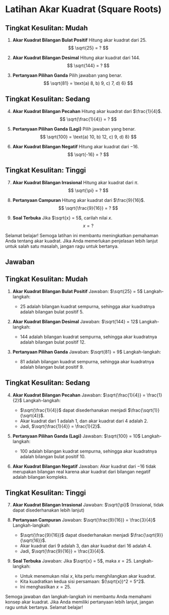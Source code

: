 


# Latihan Akar Kuadrat (Square Roots)

## Tingkat Kesulitan: Mudah

1. **Akar Kuadrat Bilangan Bulat Positif**
   Hitung akar kuadrat dari 25.
   $$
   \sqrt{25} = ?
   $$

2. **Akar Kuadrat Bilangan Desimal**
   Hitung akar kuadrat dari 144.
   $$
   \sqrt{144} = ?
   $$

3. **Pertanyaan Pilihan Ganda**
   Pilih jawaban yang benar.
   $$
   \sqrt{81} = \text{a) 8, b) 9, c) 7, d) 6}
   $$

## Tingkat Kesulitan: Sedang

4. **Akar Kuadrat Bilangan Pecahan**
   Hitung akar kuadrat dari $\frac{1}{4}$.
   $$
   \sqrt{\frac{1}{4}} = ?
   $$

5. **Pertanyaan Pilihan Ganda (Lagi)**
   Pilih jawaban yang benar.
   $$
   \sqrt{100} = \text{a) 10, b) 12, c) 9, d) 8}
   $$

6. **Akar Kuadrat Bilangan Negatif**
   Hitung akar kuadrat dari $-16$.
   $$
   \sqrt{-16} = ?
   $$

## Tingkat Kesulitan: Tinggi

7. **Akar Kuadrat Bilangan Irrasional**
   Hitung akar kuadrat dari $\pi$.
   $$
   \sqrt{\pi} = ?
   $$

8. **Pertanyaan Campuran**
   Hitung akar kuadrat dari $\frac{9}{16}$.
   $$
   \sqrt{\frac{9}{16}} = ?
   $$

9. **Soal Terbuka**
   Jika $\sqrt{x} = 5$, carilah nilai $x$.
   $$x = ?$$

Selamat belajar! Semoga latihan ini membantu meningkatkan pemahaman Anda tentang akar kuadrat. Jika Anda memerlukan penjelasan lebih lanjut untuk salah satu masalah, jangan ragu untuk bertanya.

## Jawaban

## Tingkat Kesulitan: Mudah

1. **Akar Kuadrat Bilangan Bulat Positif**
   Jawaban: $\sqrt{25} = 5$
   Langkah-langkah:
   - 25 adalah bilangan kuadrat sempurna, sehingga akar kuadratnya adalah bilangan bulat positif 5.

2. **Akar Kuadrat Bilangan Desimal**
   Jawaban: $\sqrt{144} = 12$
   Langkah-langkah:
   - 144 adalah bilangan kuadrat sempurna, sehingga akar kuadratnya adalah bilangan bulat positif 12.

3. **Pertanyaan Pilihan Ganda**
   Jawaban: $\sqrt{81} = 9$
   Langkah-langkah:
   - 81 adalah bilangan kuadrat sempurna, sehingga akar kuadratnya adalah bilangan bulat positif 9.

## Tingkat Kesulitan: Sedang

4. **Akar Kuadrat Bilangan Pecahan**
   Jawaban: $\sqrt{\frac{1}{4}} = \frac{1}{2}$
   Langkah-langkah:
   - $\sqrt{\frac{1}{4}}$ dapat disederhanakan menjadi $\frac{\sqrt{1}}{\sqrt{4}}$.
   - Akar kuadrat dari 1 adalah 1, dan akar kuadrat dari 4 adalah 2.
   - Jadi, $\sqrt{\frac{1}{4}} = \frac{1}{2}$.

5. **Pertanyaan Pilihan Ganda (Lagi)**
   Jawaban: $\sqrt{100} = 10$
   Langkah-langkah:
   - 100 adalah bilangan kuadrat sempurna, sehingga akar kuadratnya adalah bilangan bulat positif 10.

6. **Akar Kuadrat Bilangan Negatif**
   Jawaban: Akar kuadrat dari $-16$ tidak merupakan bilangan real karena akar kuadrat dari bilangan negatif adalah bilangan kompleks.

## Tingkat Kesulitan: Tinggi

7. **Akar Kuadrat Bilangan Irrasional**
   Jawaban: $\sqrt{\pi}$ (Irrasional, tidak dapat disederhanakan lebih lanjut)

8. **Pertanyaan Campuran**
   Jawaban: $\sqrt{\frac{9}{16}} = \frac{3}{4}$
   Langkah-langkah:
   - $\sqrt{\frac{9}{16}}$ dapat disederhanakan menjadi $\frac{\sqrt{9}}{\sqrt{16}}$.
   - Akar kuadrat dari 9 adalah 3, dan akar kuadrat dari 16 adalah 4.
   - Jadi, $\sqrt{\frac{9}{16}} = \frac{3}{4}$.

9. **Soal Terbuka**
   Jawaban: Jika $\sqrt{x} = 5$, maka $x = 25$.
   Langkah-langkah:
   - Untuk menemukan nilai $x$, kita perlu menghilangkan akar kuadrat.
   - Kita kuadratkan kedua sisi persamaan: $(\sqrt{x})^2 = 5^2$.
   - Ini menghasilkan $x = 25$.

Semoga jawaban dan langkah-langkah ini membantu Anda memahami konsep akar kuadrat. Jika Anda memiliki pertanyaan lebih lanjut, jangan ragu untuk bertanya. Selamat belajar!